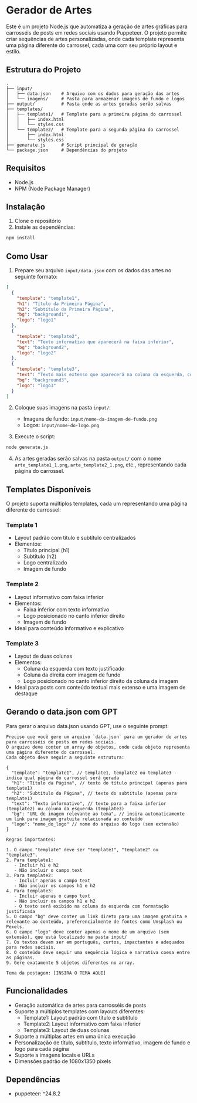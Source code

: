 # Gerador de Artes

Este é um projeto Node.js que automatiza a geração de artes gráficas para carrosséis de posts em redes sociais usando Puppeteer. O projeto permite criar sequências de artes personalizadas, onde cada template representa uma página diferente do carrossel, cada uma com seu próprio layout e estilo.

## Estrutura do Projeto

```
.
├── input/
│   ├── data.json    # Arquivo com os dados para geração das artes
│   └── imagens/     # Pasta para armazenar imagens de fundo e logos
├── output/          # Pasta onde as artes geradas serão salvas
├── templates/
│   ├── template1/   # Template para a primeira página do carrossel
│   │   ├── index.html
│   │   └── styles.css
│   └── template2/   # Template para a segunda página do carrossel
│       ├── index.html
│       └── styles.css
├── generate.js      # Script principal de geração
└── package.json     # Dependências do projeto
```

## Requisitos

- Node.js
- NPM (Node Package Manager)

## Instalação

1. Clone o repositório
2. Instale as dependências:
```bash
npm install
```

## Como Usar

1. Prepare seu arquivo `input/data.json` com os dados das artes no seguinte formato:
```json
[
  {
    "template": "template1",
    "h1": "Título da Primeira Página",
    "h2": "Subtítulo da Primeira Página",
    "bg": "background1",
    "logo": "logo1"
  },
  {
    "template": "template2",
    "text": "Texto informativo que aparecerá na faixa inferior",
    "bg": "background2",
    "logo": "logo2"
  },
  {
    "template": "template3",
    "text": "Texto mais extenso que aparecerá na coluna da esquerda, com formatação justificada e tamanho adequado para leitura",
    "bg": "background3",
    "logo": "logo3"
  }
]
```

2. Coloque suas imagens na pasta `input/`:
   - Imagens de fundo: `input/nome-da-imagem-de-fundo.png`
   - Logos: `input/nome-do-logo.png`

3. Execute o script:
```bash
node generate.js
```

4. As artes geradas serão salvas na pasta `output/` com o nome `arte_template1_1.png`, `arte_template2_1.png`, etc., representando cada página do carrossel.

## Templates Disponíveis

O projeto suporta múltiplos templates, cada um representando uma página diferente do carrossel:

### Template 1
- Layout padrão com título e subtítulo centralizados
- Elementos:
  - Título principal (h1)
  - Subtítulo (h2)
  - Logo centralizado
  - Imagem de fundo

### Template 2
- Layout informativo com faixa inferior
- Elementos:
  - Faixa inferior com texto informativo
  - Logo posicionado no canto inferior direito
  - Imagem de fundo
- Ideal para conteúdo informativo e explicativo
                            
### Template 3
- Layout de duas colunas
- Elementos:
  - Coluna da esquerda com texto justificado
  - Coluna da direita com imagem de fundo
  - Logo posicionado no canto inferior direito da coluna da imagem
- Ideal para posts com conteúdo textual mais extenso e uma imagem de destaque

## Gerando o data.json com GPT

Para gerar o arquivo data.json usando GPT, use o seguinte prompt:

```
Preciso que você gere um arquivo `data.json` para um gerador de artes para carrosséis de posts em redes sociais.  
O arquivo deve conter um array de objetos, onde cada objeto representa uma página diferente do carrossel.  
Cada objeto deve seguir a seguinte estrutura:

{
  "template": "template1", // template1, template2 ou template3 - indica qual página do carrossel será gerada
  "h1": "Título da Página", // texto do título principal (apenas para template1)
  "h2": "Subtítulo da Página", // texto do subtítulo (apenas para template1)
  "text": "Texto informativo", // texto para a faixa inferior (template2) ou coluna da esquerda (template3)
  "bg": "URL de imagem relevante ao tema", // insira automaticamente um link para imagem gratuita relacionada ao conteúdo
  "logo": "nome_do_logo" // nome do arquivo do logo (sem extensão)
}

Regras importantes:

1. O campo "template" deve ser "template1", "template2" ou "template3".
2. Para template1:
   - Incluir h1 e h2
   - Não incluir o campo text
3. Para template2:
   - Incluir apenas o campo text
   - Não incluir os campos h1 e h2
4. Para template3:
   - Incluir apenas o campo text
   - Não incluir os campos h1 e h2
   - O texto será exibido na coluna da esquerda com formatação justificada
5. O campo "bg" deve conter um link direto para uma imagem gratuita e relevante ao conteúdo, preferencialmente de fontes como Unsplash ou Pexels.
6. O campo "logo" deve conter apenas o nome de um arquivo (sem extensão), que está localizado na pasta input/
7. Os textos devem ser em português, curtos, impactantes e adequados para redes sociais.
8. O conteúdo deve seguir uma sequência lógica e narrativa coesa entre as páginas.
9. Gere exatamente 5 objetos diferentes no array.

Tema da postagem: [INSIRA O TEMA AQUI]
```

## Funcionalidades

- Geração automática de artes para carrosséis de posts
- Suporte a múltiplos templates com layouts diferentes:
  - Template1: Layout padrão com título e subtítulo
  - Template2: Layout informativo com faixa inferior
  - Template3: Layout de duas colunas
- Suporte a múltiplas artes em uma única execução
- Personalização de título, subtítulo, texto informativo, imagem de fundo e logo para cada página
- Suporte a imagens locais e URLs
- Dimensões padrão de 1080x1350 pixels

## Dependências

- puppeteer: ^24.8.2 